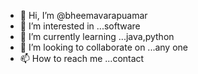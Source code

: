 - 👋 Hi, I’m @bheemavarapuamar
- 👀 I’m interested in ...software
- 🌱 I’m currently learning ...java,python
- 💞️ I’m looking to collaborate on ...any one
- 📫 How to reach me ...contact

<!---
bheemavarapuamar/bheemavarapuamar is a ✨ special ✨ repository because its `README.md` (this file) appears on your GitHub profile.
You can click the Preview link to take a look at your changes.
--->
